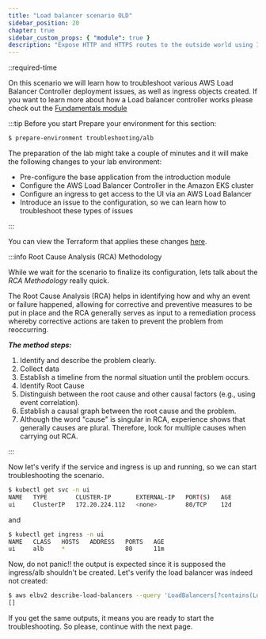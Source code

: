 ```yaml
---
title: "Load balancer scenario OLD"
sidebar_position: 20
chapter: true
sidebar_custom_props: { "module": true }
description: "Expose HTTP and HTTPS routes to the outside world using Ingress API on Amazon Elastic Kubernetes Service And introduces an issue to the configuration"
---
```


::required-time

On this scenario we will learn how to troubleshoot various AWS Load Balancer Controller deployment issues, as well as ingress objects created. If you want to learn more about how a Load balancer controller works please check out the [Fundamentals module](/docs/fundamentals/)

:::tip Before you start
Prepare your environment for this section:

```bash timeout=600 wait=300
$ prepare-environment troubleshooting/alb
```

The preparation of the lab might take a couple of minutes and it will make the following changes to your lab environment:

- Pre-configure the base application from the introduction module
- Configure the AWS Load Balancer Controller in the Amazon EKS cluster
- Configure an ingress to get access to the UI via an AWS Load Balancer
- Introduce an issue to the configuration, so we can learn how to troubleshoot these types of issues

:::

You can view the Terraform that applies these changes [here](https://github.com/VAR::MANIFESTS_OWNER/VAR::MANIFESTS_REPOSITORY/tree/VAR::MANIFESTS_REF/manifests/modules/troubleshooting/alb/.workshop/terraform).

:::info Root Cause Analysis (RCA) Methodology

While we wait for the scenario to finalize its configuration, lets talk about the _RCA Methodology_ really quick.

The Root Cause Analysis (RCA) helps in identifying how and why an event or failure happened, allowing for corrective and preventive measures to be put in place and the RCA generally serves as input to a remediation process whereby corrective actions are taken to prevent the problem from reoccurring.

**_The method steps:_**

1. Identify and describe the problem clearly.
2. Collect data
3. Establish a timeline from the normal situation until the problem occurs.
4. Identify Root Cause
5. Distinguish between the root cause and other causal factors (e.g., using event correlation).
6. Establish a causal graph between the root cause and the problem.
7. Although the word "cause" is singular in RCA, experience shows that generally causes are plural. Therefore, look for multiple causes when carrying out RCA.

:::

Now let's verify if the service and ingress is up and running, so we can start troubleshooting the scenario.

```bash
$ kubectl get svc -n ui
NAME   TYPE        CLUSTER-IP       EXTERNAL-IP   PORT(S)   AGE
ui     ClusterIP   172.20.224.112   <none>        80/TCP    12d
```

and

```bash
$ kubectl get ingress -n ui
NAME   CLASS   HOSTS   ADDRESS   PORTS   AGE
ui     alb     *                 80      11m

```

Now, do not panic!! the output is expected since it is supposed the ingress/alb shouldn't be created. Let's verify the load balancer was indeed not created:

```bash
$ aws elbv2 describe-load-balancers --query 'LoadBalancers[?contains(LoadBalancerName, `k8s-ui-ui`) == `true`]'
[]
```

If you get the same outputs, it means you are ready to start the troubleshooting. So please, continue with the next page.
